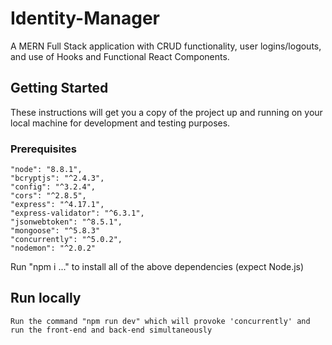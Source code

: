 # Identity-Manager
A MERN Full Stack application with CRUD functionality, user logins/logouts, and use of Hooks and Functional React Components.

## Getting Started
These instructions will get you a copy of the project up and running on your local machine for development and testing purposes.

### Prerequisites

```
"node": "8.8.1",
"bcryptjs": "^2.4.3",
"config": "^3.2.4",
"cors": "^2.8.5",
"express": "^4.17.1",
"express-validator": "^6.3.1",
"jsonwebtoken": "^8.5.1",
"mongoose": "^5.8.3"
"concurrently": "^5.0.2",
"nodemon": "^2.0.2"
```

Run "npm i ..." to install all of the above dependencies (expect Node.js)

## Run locally

```
Run the command "npm run dev" which will provoke 'concurrently' and run the front-end and back-end simultaneously
```
